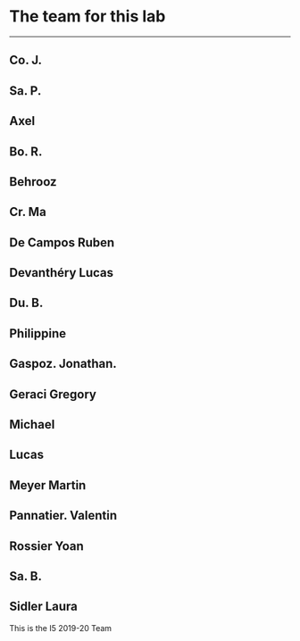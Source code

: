 # The team for this lab

-----------------------------
Co. J.
-----------------------------
Sa. P.
-----------------------------
Axel
-----------------------------
Bo. R.
-----------------------------
Behrooz
-----------------------------
Cr. Ma
-----------------------------
De Campos Ruben
-----------------------------
Devanthéry Lucas
-----------------------------
Du. B.
-----------------------------
Philippine
-----------------------------
Gaspoz. Jonathan.
-----------------------------
Geraci Gregory
-----------------------------
Michael
-----------------------------
Lucas
-----------------------------
Meyer Martin
-----------------------------
Pannatier. Valentin
-----------------------------
Rossier Yoan
-----------------------------
Sa. B.
-----------------------------
Sidler Laura
-----------------------------

This is the I5 2019-20 Team
